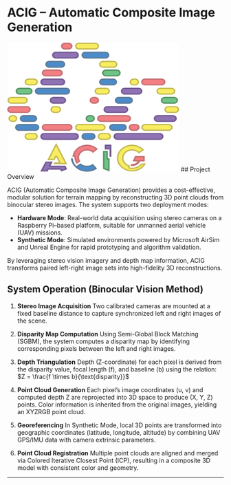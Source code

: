 # ACIG – Automatic Composite Image Generation
<img src="Assets/logo/logo.png" alt="Sample Image" width="400" height="300">
## Project Overview

ACIG (Automatic Composite Image Generation) provides a cost-effective, modular solution for terrain mapping by reconstructing 3D point clouds from binocular stereo images. The system supports two deployment modes:

* **Hardware Mode**: Real-world data acquisition using stereo cameras on a Raspberry Pi–based platform, suitable for unmanned aerial vehicle (UAV) missions.
* **Synthetic Mode**: Simulated environments powered by Microsoft AirSim and Unreal Engine for rapid prototyping and algorithm validation.

By leveraging stereo vision imagery and depth map information, ACIG transforms paired left-right image sets into high-fidelity 3D reconstructions.

## System Operation (Binocular Vision Method)

1. **Stereo Image Acquisition**
   Two calibrated cameras are mounted at a fixed baseline distance to capture synchronized left and right images of the scene.

2. **Disparity Map Computation**
   Using Semi-Global Block Matching (SGBM), the system computes a disparity map by identifying corresponding pixels between the left and right images.

3. **Depth Triangulation**
   Depth (Z-coordinate) for each pixel is derived from the disparity value, focal length (f), and baseline (b) using the relation:
   $Z = \frac{f \times b}{\text{disparity}}$

4. **Point Cloud Generation**
   Each pixel’s image coordinates (u, v) and computed depth Z are reprojected into 3D space to produce (X, Y, Z) points. Color information is inherited from the original images, yielding an XYZRGB point cloud.

5. **Georeferencing**
   In Synthetic Mode, local 3D points are transformed into geographic coordinates (latitude, longitude, altitude) by combining UAV GPS/IMU data with camera extrinsic parameters.

6. **Point Cloud Registration**
   Multiple point clouds are aligned and merged via Colored Iterative Closest Point (ICP), resulting in a composite 3D model with consistent color and geometry.

---
